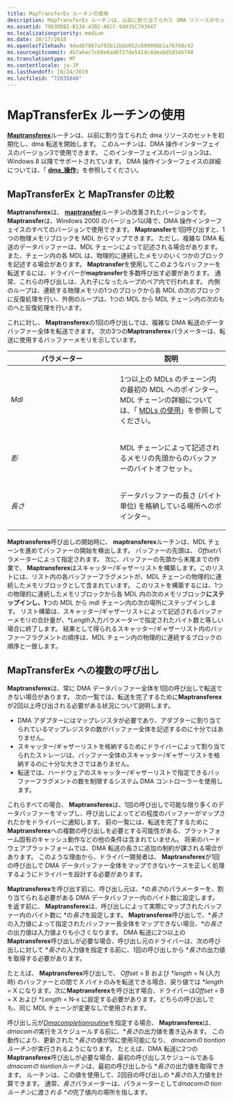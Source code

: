 ```yaml
---
title: MapTransferEx ルーチンの使用
description: MapTransferEx ルーチンは、以前に割り当てられた DMA リソースのセットを初期化し、DMA 転送を開始します。
ms.assetid: 79D3DDB2-B134-43B2-A6CC-94035C793047
ms.localizationpriority: medium
ms.date: 10/17/2018
ms.openlocfilehash: 9ded07867af93b12bbb052c69999bb1a76760c92
ms.sourcegitcommit: 4b7a6ac7c68e6ad6f27da5d1dc4deabd5d34b748
ms.translationtype: MT
ms.contentlocale: ja-JP
ms.lasthandoff: 10/24/2019
ms.locfileid: "72835848"
---
```

# <a name="using-the-maptransferex-routine"></a>MapTransferEx ルーチンの使用


[**Maptransferex**](https://docs.microsoft.com/windows-hardware/drivers/ddi/wdm/nc-wdm-pmap_transfer_ex)ルーチンは、以前に割り当てられた dma リソースのセットを初期化し、dma 転送を開始します。 このルーチンは、DMA 操作インターフェイスのバージョン3で使用できます。 このインターフェイスのバージョン3は、Windows 8 以降でサポートされています。 DMA 操作インターフェイスの詳細については、「 [**dma\_操作**](https://docs.microsoft.com/windows-hardware/drivers/ddi/wdm/ns-wdm-_dma_operations)」を参照してください。

## <a name="comparison-of-maptransferex-to-maptransfer"></a>MapTransferEx と MapTransfer の比較


**Maptransferex**は、 [**maptransfer**](https://docs.microsoft.com/windows-hardware/drivers/ddi/wdm/nc-wdm-pmap_transfer)ルーチンの改善されたバージョンです。 **Maptransfer**は、Windows 2000 のバージョン1以降で、DMA 操作インターフェイスのすべてのバージョンで使用できます。 **Maptransfer**を1回呼び出すと、1つの物理メモリブロックを MDL からマップできます。 ただし、複雑な DMA 転送のデータバッファーは、MDL チェーンによって記述される場合があります。また、チェーン内の各 MDL は、物理的に連続したメモリのいくつかのブロックを記述する場合があります。 **Maptransfer**を使用してこのようなバッファーを転送するには、ドライバーが**maptransfer**を多数呼び出す必要があります。 通常、これらの呼び出しは、入れ子になったループのペア内で行われます。 内側のループは、連続する物理メモリの1つのブロックから各 MDL の次のブロックに反復処理を行い、外側のループは、1つの MDL から MDL チェーン内の次のものへと反復処理を行います。

これに対し、 **Maptransferex**の1回の呼び出しでは、複雑な DMA 転送のデータバッファー全体を転送できます。 次の3つの**Maptransferex**パラメーターは、転送に使用するバッファーメモリを示しています。

<table>
<colgroup>
<col width="50%" />
<col width="50%" />
</colgroup>
<thead>
<tr class="header">
<th>パラメーター</th>
<th>説明</th>
</tr>
</thead>
<tbody>
<tr class="odd">
<td><em>Mdl</em></td>
<td><p>1つ以上の MDLs のチェーン内の最初の MDL へのポインター。 MDL チェーンの詳細については、「 <a href="using-mdls.md" data-raw-source="[Using MDLs](using-mdls.md)">MDLs の使用</a>」を参照してください。</p></td>
</tr>
<tr class="even">
<td><em>影</em></td>
<td><p>MDL チェーンによって記述されるメモリの先頭からのバッファーのバイトオフセット。</p></td>
</tr>
<tr class="odd">
<td><em>長さ</em></td>
<td><p>データバッファーの長さ (バイト単位) を格納している場所へのポインター。</p></td>
</tr>
</tbody>
</table>

 

**Maptransferex**呼び出しの開始時に、 **maptransferex**ルーチンは、MDL チェーンを進めてバッファーの開始を検出します。 バッファーの先頭は、 *Offset*パラメーターによって指定されます。 次に、バッファーの先頭から末尾までの作業で、 **Maptransferex**はスキャッター/ギャザーリストを構築します。このリストには、リスト内の各バッファーフラグメントが、MDL チェーンの物理的に連続したメモリブロックとして含まれています。 このリストを構築するには、1つの物理的に連続したメモリブロックから各 MDL 内の次のメモリブロック**にステップインし、1**つの MDL から mdl チェーン内の次の場所にステップインします。 リスト構築は、スキャッター/ギャザーリストによって記述されるバッファーメモリの合計量が、\**Length*入力パラメーターで指定されたバイト数と等しい場合に終了します。 結果として得られるスキャッター/ギャザーリスト内のバッファーフラグメントの順序は、MDL チェーン内の物理的に連続するブロックの順序と一致します。

## <a name="multiple-calls-to-maptransferex"></a>MapTransferEx への複数の呼び出し


**Maptransferex**は、常に DMA データバッファー全体を1回の呼び出しで転送できない場合があります。 次の一覧では、転送を完了するために**Maptransferex**が2回以上呼び出される必要がある状況について説明します。

-   DMA アダプターにはマップレジスタが必要であり、アダプターに割り当てられているマップレジスタの数がバッファー全体を記述するのに十分ではありません。
-   スキャッター/ギャザーリストを格納するためにドライバーによって割り当てられたストレージは、バッファー全体のスキャッター/ギャザーリストを格納するのに十分な大きさではありません。
-   転送では、ハードウェアのスキャッター/ギャザーリストで指定できるバッファーフラグメントの数を制限するシステム DMA コントローラーを使用します。

これらすべての場合、 **Maptransferex**は、1回の呼び出しで可能な限り多くのデータバッファーをマップし、呼び出しによってどの程度のバッファーがマップされたかをドライバーに通知します。 前の一覧には、転送を完了するために**Maptransferex**への複数の呼び出しを必要とする可能性がある、プラットフォーム固有のキャッシュ動作などの他の条件は含まれていません。 将来のハードウェアプラットフォームでは、DMA 転送の長さに追加の制約が課される場合があります。 このような理由から、ドライバー開発者は、 **Maptransferex**が1回の呼び出しで DMA データバッファー全体をマップできないケースを正しく処理するようにドライバーを設計する必要があります。

**Maptransferex**を呼び出す前に、呼び出し元は、\*の*長さ*のパラメーターを、割り当てられる必要がある DMA データバッファー内のバイト数に設定します。 を返す前に、 **Maptransferex**は、呼び出しによって実際にマップされたバッファー内のバイト数に \*の*長さ*を設定します。 **Maptransferex**呼び出しで、\**長さ*の入力値によって指定されたバッファー長全体をマップできない場合、\*の*長さ*の出力値は入力値よりも小さくなります。 DMA 転送に2つ以上の**Maptransferex**呼び出しが必要な場合、呼び出し元のドライバーは、次の呼び出しに対して \**長さ*の入力値を指定する前に、1回の呼び出しから \**長さ*の出力値を取得する必要があります。

たとえば、 **Maptransferex**呼び出しで、 *Offset* = B および \**length* = N (入力時) のバッファーとの間で X バイトのみを転送できる場合、戻り値では \**length* = X になります。次に**Maptransferex**を呼び出す場合、ドライバーは*Offset* = B + X および \**Length* = N-x に設定する必要があります。どちらの呼び出しでも、同じ MDL チェーンが変更なしで使用されます。

呼び出し元が[*Dmacompletionroutine*](https://docs.microsoft.com/windows-hardware/drivers/ddi/wdm/nc-wdm-dma_completion_routine)を指定する場合、 **Maptransferex**は、 *dmacomの*実行をスケジュールする前に、\**長さ*の出力値を書き込みます。 この動作により、更新された \**長さ*の値が常に使用可能になり、 *dmacomの tiontionルーチン*が実行されるようになります。 たとえば、DMA 転送に2つの**Maptransferex**呼び出しが必要な場合、最初の呼び出しスケジュールである*dmacomの tiontionルーチン*は、最初の呼び出しから \**長さ*の出力値を取得できます。 ルーチンは、この値を使用して、2回目の呼び出しの \**長さ*の入力値を計算できます。 通常、*長さ*パラメーターは、パラメーターとして*dmacomの tionルーチン*に渡さ*れる \*の*完了値内の場所を指します。

 

 




